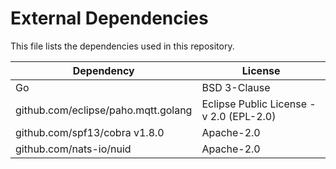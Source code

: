 # External Dependencies

This file lists the dependencies used in this repository.

| Dependency                           | License                                  |
|--------------------------------------|------------------------------------------|
| Go                                   | BSD 3-Clause                             |
| github.com/eclipse/paho.mqtt.golang  | Eclipse Public License - v 2.0 (EPL-2.0) |
| github.com/spf13/cobra v1.8.0        | Apache-2.0                               |
| github.com/nats-io/nuid              | Apache-2.0                               |
